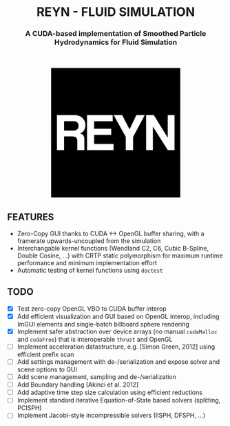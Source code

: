 <h1 align="center">REYN - FLUID SIMULATION</h1>
<h3 align="center">A CUDA-based implementation of Smoothed Particle Hydrodynamics for Fluid Simulation</h3>

<p align=center style="margin-top:50px;">
    <img src="./res/icon.png" width=300 height = 300/>
</p>

## FEATURES
- Zero-Copy GUI thanks to CUDA <-> OpenGL buffer sharing, with a framerate upwards-uncoupled from the simulation
- Interchangable kernel functions (Wendland C2, C6, Cubic B-Spline, Double Cosine, ...) with CRTP static polymorphism for maximum runtime performance and minimum implementation effort
- Automatic testing of kernel functions using `doctest`


## TODO
- [x] Test zero-copy OpenGL VBO to CUDA buffer interop
- [x] Add efficient visualization and GUI based on OpenGL interop, including ImGUI elements and single-batch billboard sphere rendering
- [x] Implement safer abstraction over device arrays (no manual `cudaMalloc` and `cudaFree`) that is interoperable `thrust` and OpenGL
- [ ] Implement acceleration datastructure, e.g. [Simon Green, 2012] using efficient prefix scan
- [ ] Add settings management with de-/serialization and expose solver and scene options to GUI
- [ ] Add scene management, sampling and de-/serialization
- [ ] Add Boundary handling [Akinci et al. 2012]
- [ ] Add adaptive time step size calculation using efficient reductions
- [ ] Implement standard iterative Equation-of-State based solvers (splitting, PCISPH)
- [ ] Implement Jacobi-style incompressible solvers (IISPH, DFSPH, ...)
